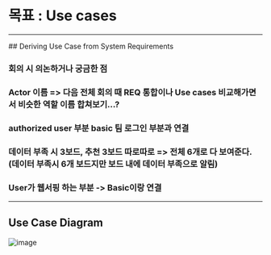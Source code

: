# 목표 : Use cases

<hr>
## Deriving Use Case from System Requirements

### 회의 시 의논하거나 궁금한 점

### Actor 이름 => 다음 전체 회의 때 REQ 통합이나 Use cases 비교해가면서 비슷한 역할 이름 합쳐보기...?

### authorized user 부분 basic 팀 로그인 부분과 연결

### 데이터 부족 시 3보드, 추천 3보드 따로따로 => 전체 6개로 다 보여준다.(데이터 부족시 6개 보드지만 보드 내에 데이터 부족으로 알림)

### User가 웹서핑 하는 부분 -> Basic이랑 연결

<hr>

## Use Case Diagram

![image](https://user-images.githubusercontent.com/55435898/114651273-9e93d400-9d1e-11eb-857c-60d316aece06.png)
